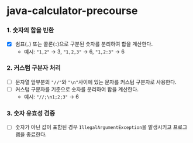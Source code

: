 # java-calculator-precourse
### 1. 숫자의 합을 반환
- [x] 쉼표(`,`) 또는 콜론(`:`)으로 구분된 숫자를 분리하여 합을 계산한다.
    - 예시: `"1,2"` → 3, `"1,2,3"` → 6, `"1,2:3"` → 6

### 2. 커스텀 구분자 처리
- [ ] 문자열 앞부분의 `"//"`와 `"\n"`사이에 있는 문자를 커스텀 구분자로 사용한다.
- [ ] 커스텀 구분자를 기준으로 숫자를 분리하여 합을 계산한다.
    - 예시: `"//;\n1;2;3"` → 6

### 3. 숫자 유효성 검증
- [ ] 숫자가 아닌 값이 포함된 경우 `IllegalArgumentException`을 발생시키고 프로그램을 종료한다.

